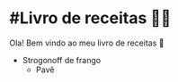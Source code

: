 # #Livro de receitas :man_cook:

Ola! Bem vindo ao meu livro de receitas :wave:

* Strogonoff de frango
  *  Pavê
